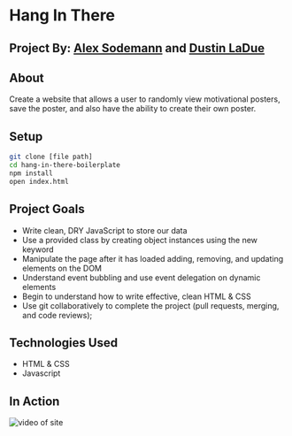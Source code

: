 # Hang In There

## Project By: [Alex Sodemann](https://github.com/asodemann18) and [Dustin LaDue](https://github.com/devladue)

## About
Create a website that allows a user to randomly view motivational posters, save the poster, and also have the ability to create their own poster.

## Setup
```bash
git clone [file path]
cd hang-in-there-boilerplate
npm install
open index.html
```

## Project Goals
* Write clean, DRY JavaScript to store our data
* Use a provided class by creating object instances using the new keyword
* Manipulate the page after it has loaded adding, removing, and updating elements on the DOM
* Understand event bubbling and use event delegation on dynamic elements
* Begin to understand how to write effective, clean HTML & CSS
* Use git collaboratively to complete the project (pull requests, merging, and code reviews);

## Technologies Used
* HTML & CSS
* Javascript

## In Action
![video of site](http://g.recordit.co/z2KNDjtBYo.gif)

